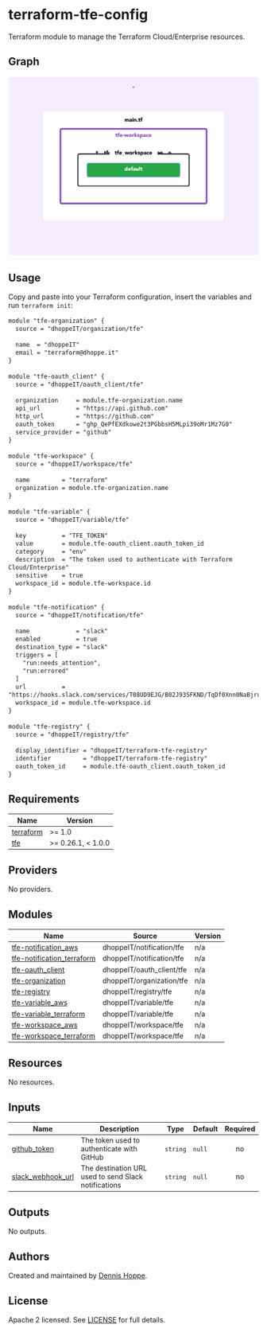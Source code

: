 # terraform-tfe-config

Terraform module to manage the Terraform Cloud/Enterprise resources.

## Graph

![Graph](https://github.com/dhoppeIT/terraform-tfe-config/blob/main/rover.png)

## Usage

Copy and paste into your Terraform configuration, insert the variables and run ```terraform init```:

```hcl
module "tfe-organization" {
  source = "dhoppeIT/organization/tfe"

  name  = "dhoppeIT"
  email = "terraform@dhoppe.it"
}

module "tfe-oauth_client" {
  source = "dhoppeIT/oauth_client/tfe"

  organization     = module.tfe-organization.name
  api_url          = "https://api.github.com"
  http_url         = "https://github.com"
  oauth_token      = "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"
  service_provider = "github"
}

module "tfe-workspace" {
  source = "dhoppeIT/workspace/tfe"

  name         = "terraform"
  organization = module.tfe-organization.name
}

module "tfe-variable" {
  source = "dhoppeIT/variable/tfe"

  key          = "TFE_TOKEN"
  value        = module.tfe-oauth_client.oauth_token_id
  category     = "env"
  description  = "The token used to authenticate with Terraform Cloud/Enterprise"
  sensitive    = true
  workspace_id = module.tfe-workspace.id
}

module "tfe-notification" {
  source = "dhoppeIT/notification/tfe"

  name             = "slack"
  enabled          = true
  destination_type = "slack"
  triggers = [
    "run:needs_attention",
    "run:errored"
  ]
  url          = "https://hooks.slack.com/services/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"
  workspace_id = module.tfe-workspace.id
}

module "tfe-registry" {
  source = "dhoppeIT/registry/tfe"

  display_identifier = "dhoppeIT/terraform-tfe-registry"
  identifier         = "dhoppeIT/terraform-tfe-registry"
  oauth_token_id     = module.tfe-oauth_client.oauth_token_id
}
```

<!--- BEGIN_TF_DOCS --->
## Requirements

| Name | Version |
|------|---------|
| <a name="requirement_terraform"></a> [terraform](#requirement\_terraform) | >= 1.0 |
| <a name="requirement_tfe"></a> [tfe](#requirement\_tfe) | >= 0.26.1, < 1.0.0 |

## Providers

No providers.

## Modules

| Name | Source | Version |
|------|--------|---------|
| <a name="module_tfe-notification_aws"></a> [tfe-notification\_aws](#module\_tfe-notification\_aws) | dhoppeIT/notification/tfe | n/a |
| <a name="module_tfe-notification_terraform"></a> [tfe-notification\_terraform](#module\_tfe-notification\_terraform) | dhoppeIT/notification/tfe | n/a |
| <a name="module_tfe-oauth_client"></a> [tfe-oauth\_client](#module\_tfe-oauth\_client) | dhoppeIT/oauth_client/tfe | n/a |
| <a name="module_tfe-organization"></a> [tfe-organization](#module\_tfe-organization) | dhoppeIT/organization/tfe | n/a |
| <a name="module_tfe-registry"></a> [tfe-registry](#module\_tfe-registry) | dhoppeIT/registry/tfe | n/a |
| <a name="module_tfe-variable_aws"></a> [tfe-variable\_aws](#module\_tfe-variable\_aws) | dhoppeIT/variable/tfe | n/a |
| <a name="module_tfe-variable_terraform"></a> [tfe-variable\_terraform](#module\_tfe-variable\_terraform) | dhoppeIT/variable/tfe | n/a |
| <a name="module_tfe-workspace_aws"></a> [tfe-workspace\_aws](#module\_tfe-workspace\_aws) | dhoppeIT/workspace/tfe | n/a |
| <a name="module_tfe-workspace_terraform"></a> [tfe-workspace\_terraform](#module\_tfe-workspace\_terraform) | dhoppeIT/workspace/tfe | n/a |

## Resources

No resources.

## Inputs

| Name | Description | Type | Default | Required |
|------|-------------|------|---------|:--------:|
| <a name="input_github_token"></a> [github\_token](#input\_github\_token) | The token used to authenticate with GitHub | `string` | `null` | no |
| <a name="input_slack_webhook_url"></a> [slack\_webhook\_url](#input\_slack\_webhook\_url) | The destination URL used to send Slack notifications | `string` | `null` | no |

## Outputs

No outputs.

<!--- END_TF_DOCS --->

## Authors

Created and maintained by [Dennis Hoppe](https://github.com/dhoppeIT/).

## License

Apache 2 licensed. See [LICENSE](https://github.com/dhoppeIT/terraform-tfe-config/blob/main/LICENSE) for full details.
